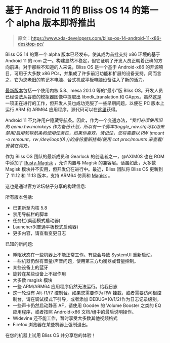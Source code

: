 # 基于 Android 11 的 Bliss OS 14 的第一个 alpha 版本即将推出

> 原文：<https://www.xda-developers.com/bliss-os-14-android-11-x86-desktop-pc/>

Bliss OS 14 的第一个 alpha 版本已经发布，使其成为首批支持 x86 环境的基于 Android 11 的 rom 之一。构建显然不稳定，但它证明了开发人员正朝着正确的方向前进。对于那些不知道的人来说，Bliss OS 是一个基于 Android-x86 的开源项目，可用于大多数 x86 PCs，并集成了许多前沿功能和扩展的设备支持。简而言之，它为您老旧的笔记本电脑、台式机或平板电脑设备注入了新的活力。

[最新版本](https://forum.xda-developers.com/t/android-generic-project-pc-gsi-build-automation-toolkit.4132031/page-4#post-84148333)包括一个使用内核 5.8、mesa 20.1.0 等的“最小”版 Bliss OS。开发人员已经设法从谷歌的模拟器图像中提取出 libndk_translation 和 GApps。虽然这是一项正在进行的工作，但开发人员也成功克服了一些早期问题，以便在 PC 版本上运行 ARM 和 ARM64 应用程序。源代码可以在[这里](https://gitlab.com/android-generic/android_vendor_google_emu-x86)获得。

Android 11 不允许用户隐藏导航条。因此，作为一个变通办法，“*我们必须使用旧的 qemu.hw.mainkeys 作为备份计划，所以有一个脚本(toggle_nav.sh)可以用来禁用/启用软导航条和使用任务栏，如果你喜欢。请记住，您将需要以 RW (mount -o remount，rw /dev/loop(0) /)的身份重新挂载/使用 cat proc/mounts 来查看/安装在何处。*

作为 Bliss OS 团队的最新成员和 Gearlock 的创造者之一，@AXIM0S 也在 ROM 中添加了 [Rusty-Magisk](https://github.com/AXIM0S/rusty-magisk/releases/tag/v0.1.3) ，允许内置与 Magisk 的兼容层。话虽如此，大多数 Magisk 模块并不实用，但开发仍在进行中。最近，Bliss 团队将 Bliss OS 更新到了 11.12 和 11.13 版本，支持 ARM64 仿真和 [Magisk](https://www.xda-developers.com/magisk-beta-v21-1-magisk-manager-v8-0-3-pixel-5-pixel-4a-5g/) 。

这也是通过官方论坛帖子分享的构建信息:

所有版本包括:

*   已更新至内核 5.8
*   禁用导航栏的脚本
*   任务栏(桌面模式启动器)
*   Launcher3(普通平板模式启动器)
*   更多内容，请查看变更日志

已知的新问题:

*   睡眠状态在一些机器上不能正常工作。有些会导致 SystemUI 重新启动。
*   一些机器仍然有音量/声音问题，使用第三方均衡器或音量控制。
*   某些设备上的蓝牙
*   旋转在某些设备上不起作用
*   大多数 magisk 模块
*   一些 ARM/ARM64 应用程序仍然无法运行。给我日志
*   这一轮没有 Alt-f1/f7 控制台。如果您需要作为 RW 挂载，或者需要访问根控制台，请在调试模式下引导，或者添加 DEBUG=(0/1/2)作为日志记录级别。
*   一些声卡仍然启动静音 AF，请使用 Goodev 的 Volume Booster 之类的 EQ 应用程序，或者按照 Android-x86 文档/组中的最后说明操作。
*   Widevine 还不能工作，暂时享受大多数其他视频格式
*   Firefox 浏览器在某些机器上强制退出。

在您的机器上试用 Bliss OS 并分享您的体验！
